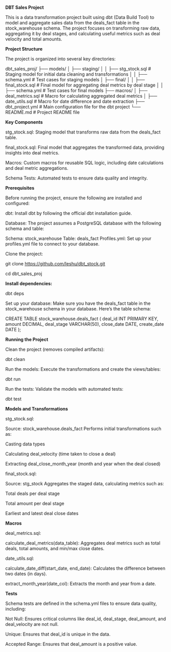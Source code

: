 **DBT Sales Project**

This is a data transformation project built using dbt (Data Build Tool) to model and aggregate sales data from the deals_fact table in the stock_warehouse schema. The project focuses on transforming raw data, aggregating it by deal stages, and calculating useful metrics such as deal velocity and total amounts.

**Project Structure**

The project is organized into several key directories:

dbt_sales_proj/
├── models/
│   ├── staging/
│   │   ├── stg_stock.sql        # Staging model for initial data cleaning and transformations
│   │   ├── schema.yml           # Test cases for staging models
│   ├── final/
│   │   ├── final_stock.sql      # Final model for aggregating deal metrics by deal stage
│   │   ├── schema.yml           # Test cases for final models
├── macros/
│   ├── deal_metrics.sql         # Macro for calculating aggregated deal metrics
│   ├── date_utils.sql           # Macro for date difference and date extraction
├── dbt_project.yml              # Main configuration file for the dbt project
└── README.md                    # Project README file

**Key Components**

stg_stock.sql: Staging model that transforms raw data from the deals_fact table.

final_stock.sql: Final model that aggregates the transformed data, providing insights into deal metrics.

Macros: Custom macros for reusable SQL logic, including date calculations and deal metric aggregations.

Schema Tests: Automated tests to ensure data quality and integrity.

**Prerequisites**

Before running the project, ensure the following are installed and configured:

dbt: Install dbt by following the official dbt installation guide.

Database: The project assumes a PostgreSQL database with the following schema and table:

Schema: stock_warehouse
Table: deals_fact
Profiles.yml: Set up your profiles.yml file to connect to your database.

Clone the project:

git clone https://github.com/Ieshu/dbt_stock.git

cd dbt_sales_proj

**Install dependencies:**

dbt deps

Set up your database: Make sure you have the deals_fact table in the stock_warehouse schema in your database. Here’s the table schema:

CREATE TABLE stock_warehouse.deals_fact (
  deal_id INT PRIMARY KEY,
  amount DECIMAL,
  deal_stage VARCHAR(50),
  close_date DATE,
  create_date DATE
);

**Running the Project**

Clean the project (removes compiled artifacts):

dbt clean

Run the models: Execute the transformations and create the views/tables:

dbt run

Run the tests: Validate the models with automated tests:

dbt test

**Models and Transformations**

stg_stock.sql:

Source: stock_warehouse.deals_fact
Performs initial transformations such as:

Casting data types

Calculating deal_velocity (time taken to close a deal)

Extracting deal_close_month_year (month and year when the deal closed)

final_stock.sql:

Source: stg_stock
Aggregates the staged data, calculating metrics such as:

Total deals per deal stage

Total amount per deal stage

Earliest and latest deal close dates

**Macros**

deal_metrics.sql:

calculate_deal_metrics(data_table): Aggregates deal metrics such as total deals, total amounts, and min/max close dates.

date_utils.sql:

calculate_date_diff(start_date, end_date): Calculates the difference between two dates (in days).

extract_month_year(date_col): Extracts the month and year from a date.

**Tests**

Schema tests are defined in the schema.yml files to ensure data quality, including:

Not Null: Ensures critical columns like deal_id, deal_stage, deal_amount, and deal_velocity are not null.

Unique: Ensures that deal_id is unique in the data.

Accepted Range: Ensures that deal_amount is a positive value.

